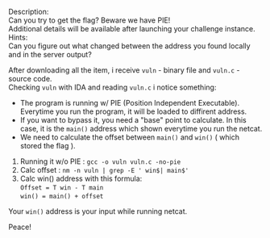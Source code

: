 Description:  
Can you try to get the flag? Beware we have PIE!  
Additional details will be available after launching your challenge instance.  
Hints:  
Can you figure out what changed between the address you found locally and in the server output?  

After downloading all the item, i receive `vuln` - binary file and `vuln.c` - source code.  
Checking `vuln` with IDA and reading `vuln.c` i notice something:  
- The program is running w/ PIE (Position Independent Executable). Everytime you run the program, it will be loaded to diffirent address.
- If you want to bypass it, you need a "base" point to calculate. In this case, it is the `main()` address which shown everytime you run the netcat.
- We need to calculate the offset between `main()` and `win()` ( which stored the flag ).

1. Running it w/o PIE : `gcc -o vuln vuln.c -no-pie`
2. Calc offset : `nm -n vuln | grep -E ' win$| main$'`
3. Calc win() address with this formula:  
   `Offset = T win - T main`  
   `win() = main() + offset `

Your `win()` address is your input while running netcat.  

Peace!
   


